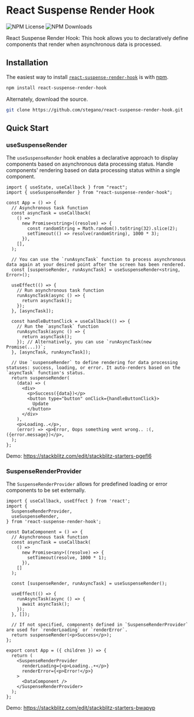 # React Suspense Render Hook
![NPM License](https://img.shields.io/npm/l/react-suspense-render-hook)
![NPM Downloads](https://img.shields.io/npm/dw/react-suspense-render-hook)

React Suspense Render Hook: This hook allows you to declaratively define components that render when asynchronous data is processed.

## Installation

The easiest way to install [`react-suspense-render-hook`](https://www.npmjs.com/package/react-suspense-render-hook) is with [npm](https://www.npmjs.com/).

```bash
npm install react-suspense-render-hook
```

Alternately, download the source.

```bash
git clone https://github.com/stegano/react-suspense-render-hook.git
```

## Quick Start

### useSuspenseRender 
The `useSuspenseRender` hook enables a declarative approach to display components based on asynchronous data processing status. Handle components' rendering based on data processing status within a single component.

```tsx
import { useState, useCallback } from "react";
import { useSuspenseRender } from "react-suspense-render-hook";

const App = () => {
  // Asynchronous task function
  const asyncTask = useCallback(
    () =>
      new Promise<string>((resolve) => {
        const randomString = Math.random().toString(32).slice(2);
        setTimeout(() => resolve(randomString), 1000 * 3);
      }),
    [],
  );

  // You can use the `runAsyncTask` function to process asynchronous data again at your desired point after the screen has been rendered.
  const [suspenseRender, runAsyncTask] = useSuspenseRender<string, Error>();

  useEffect(() => {
    // Run asynchronous task function
    runAsyncTask(async () => {
      return asyncTask();
    });
  }, [asyncTask]);

  const handleButtonClick = useCallback(() => {
    // Run the `asyncTask` function
    runAsyncTask(async () => {
      return asyncTask();
    }); // Alternatively, you can use `runAsyncTask(new Promise(...))`;
  }, [asyncTask, runAsyncTask]);

  // Use `suspenseRender` to define rendering for data processing statuses: success, loading, or error. It auto-renders based on the `asyncTask` function's status.
  return suspenseRender(
    (data) => (
      <div>
        <p>Success({data})</p>
        <button type="button" onClick={handleButtonClick}>
          Update
        </button>
      </div>
    ),
    <p>Loading..</p>,
    (error) => <p>Error, Oops something went wrong.. :(, ({error.message})</p>,
  );
};
```
Demo: https://stackblitz.com/edit/stackblitz-starters-pgefl6

### SuspenseRenderProvider
The `SuspenseRenderProvider` allows for predefined loading or error components to be set externally.

```tsx
import { useCallback, useEffect } from 'react';
import {
  SuspenseRenderProvider,
  useSuspenseRender,
} from 'react-suspense-render-hook';

const DataComponent = () => {
  // Asynchronous task function
  const asyncTask = useCallback(
    () =>
      new Promise<any>((resolve) => {
        setTimeout(resolve, 1000 * 1);
      }),
    []
  );

  const [suspenseRender, runAsyncTask] = useSuspenseRender();

  useEffect(() => {
    runAsyncTask(async () => {
      await asyncTask();
    });
  }, []);

  // If not specified, components defined in `SuspenseRenderProvider` are used for `renderLoading` or `renderError`.
  return suspenseRender(<p>Success</p>);
};

export const App = ({ children }) => {
  return (
    <SuspenseRenderProvider
      renderLoading={<p>Loading..☀️</p>}
      renderError={<p>Error!</p>}
    >
      <DataComponent />
    </SuspenseRenderProvider>
  );
};

```
Demo: https://stackblitz.com/edit/stackblitz-starters-bwapyp